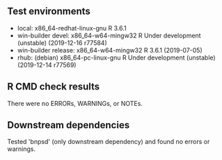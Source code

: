 ## Test environments
* local: x86_64-redhat-linux-gnu R 3.6.1
* win-builder devel: x86_64-w64-mingw32 R Under development (unstable) (2019-12-16 r77584)
* win-builder release: x86_64-w64-mingw32 R 3.6.1 (2019-07-05)
* rhub: (debian) x86_64-pc-linux-gnu R Under development (unstable) (2019-12-14 r77569)

## R CMD check results
There were no ERRORs, WARNINGs, or NOTEs. 

## Downstream dependencies
Tested 'bnpsd' (only downstream dependency) and found no errors or warnings.
